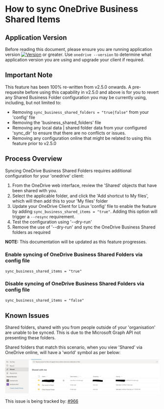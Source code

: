 # How to sync OneDrive Business Shared Items
## Application Version
Before reading this document, please ensure you are running application version [![Version](https://img.shields.io/github/v/release/abraunegg/onedrive)](https://github.com/abraunegg/onedrive/releases) or greater. Use `onedrive --version` to determine what application version you are using and upgrade your client if required.

## Important Note
This feature has been 100% re-written from v2.5.0 onwards. A pre-requesite before using this capability in v2.5.0 and above is for you to revert any Shared Business Folder configuration you may be currently using, including, but not limited to:
* Removing `sync_business_shared_folders = "true|false"` from your 'config' file
* Removing the 'business_shared_folders' file 
* Removing any local data | shared folder data from your configured 'sync_dir' to ensure that there are no conflicts or issues.
* Removing any configuration online that might be related to using this feature prior to v2.5.0

## Process Overview
Syncing OneDrive Business Shared Folders requires additional configuration for your 'onedrive' client:
1.  From the OneDrive web interface, review the 'Shared' objects that have been shared with you.
2.  Select the applicable folder, and click the 'Add shortcut to My files', which will then add this to your 'My files' folder
3.  Update your OneDrive Client for Linux 'config' file to enable the feature by adding `sync_business_shared_items = "true"`. Adding this option will trigger a `--resync` requirement.
4.  Test the configuration using '--dry-run'
5.  Remove the use of '--dry-run' and sync the OneDrive Business Shared folders as required


**NOTE:** This documentation will be updated as this feature progresses.


### Enable syncing of OneDrive Business Shared Folders via config file
```text
sync_business_shared_items = "true"
```

### Disable syncing of OneDrive Business Shared Folders via config file
```text
sync_business_shared_items = "false"
```

## Known Issues
Shared folders, shared with you from people outside of your 'organisation' are unable to be synced. This is due to the Microsoft Graph API not presenting these folders.

Shared folders that match this scenario, when you view 'Shared' via OneDrive online, will have a 'world' symbol as per below:

![shared_with_me](./images/shared_with_me.JPG)

This issue is being tracked by: [#966](https://github.com/abraunegg/onedrive/issues/966)
